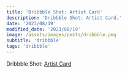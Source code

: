 ```yaml
---
title: 'Dribbble Shot: Artist Card'
description: 'Dribbble Shot: Artist Card.'
date: '2023/08/19'
modified_date: '2023/08/19'
image: /assets/images/posts/dribbble.png
subtitle: 'dribbble'
tags: 'dribbble'
---
```


Dribbble Shot: [Artist Card](https://dribbble.com/shots/22306187-Artist-Card)
